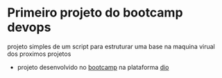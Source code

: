 # Primeiro projeto do bootcamp devops

projeto simples de um script para estruturar uma base na maquina virual dos proximos projetos

- projeto desenvolvido no [bootcamp](https://web.dio.me/track/cloud-devops-expirence-banco-carrefour) na plataforma [dio](https://web.dio.me)
